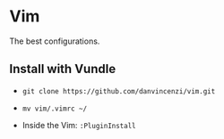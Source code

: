 # Vim

The best configurations.

## Install with Vundle

- ``` git clone https://github.com/danvincenzi/vim.git ``` 

- ``` mv vim/.vimrc ~/ ```

- Inside the Vim: ``` :PluginInstall ```
